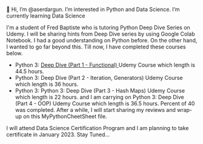 👋 Hi, I’m @aserdargun. I’m interested in Python and Data Science. I’m currently learning Data Science

I'm a student of Fred Baptiste who is tutoring Python Deep Dive Series on Udemy. I will be sharing hints from Deep Dive series by using Google Colab Notebook.
I had a good understanding on Python before. On the other hand, I wanted to go far beyond this. Till now, I have completed these courses below.
* Python 3: <a href="link">Deep Dive (Part 1 - Functional) </a> Udemy Course which length is 44.5 hours.
* Python 3: Deep Dive (Part 2 - Iteration, Generators) Udemy Course which length is 36 hours.
* Python 3: Python 3: Deep Dive (Part 3 - Hash Maps) Udemy Course which length is 22 hours.
and I am carrying on Python 3: Deep Dive (Part 4 - OOP) Udemy Course which length is 36.5 hours. Percent of 40 was completed. After a while, I will start sharing my reviews and wrap-up on this MyPythonCheetSheet file.

I will attend Data Science Certification Program and I am planning to take certificate in January 2023.
Stay Tuned...


<!---
aserdargun/aserdargun is a ✨ special ✨ repository because its `README.md` (this file) appears on your GitHub profile.
You can click the Preview link to take a look at your changes.
--->
